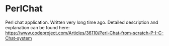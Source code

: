 # PerlChat

Perl chat application. Written very long time ago. Detailed description and explanation can be found here:
https://www.codeproject.com/Articles/36110/Perl-Chat-from-scratch-P-I-C-Chat-system
